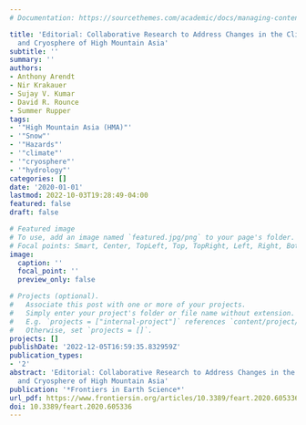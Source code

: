 ```yaml
---
# Documentation: https://sourcethemes.com/academic/docs/managing-content/

title: 'Editorial: Collaborative Research to Address Changes in the Climate, Hydrology
  and Cryosphere of High Mountain Asia'
subtitle: ''
summary: ''
authors:
- Anthony Arendt
- Nir Krakauer
- Sujay V. Kumar
- David R. Rounce
- Summer Rupper
tags:
- '"High Mountain Asia (HMA)"'
- '"Snow"'
- '"Hazards"'
- '"climate"'
- '"cryosphere"'
- '"hydrology"'
categories: []
date: '2020-01-01'
lastmod: 2022-10-03T19:28:49-04:00
featured: false
draft: false

# Featured image
# To use, add an image named `featured.jpg/png` to your page's folder.
# Focal points: Smart, Center, TopLeft, Top, TopRight, Left, Right, BottomLeft, Bottom, BottomRight.
image:
  caption: ''
  focal_point: ''
  preview_only: false

# Projects (optional).
#   Associate this post with one or more of your projects.
#   Simply enter your project's folder or file name without extension.
#   E.g. `projects = ["internal-project"]` references `content/project/deep-learning/index.md`.
#   Otherwise, set `projects = []`.
projects: []
publishDate: '2022-12-05T16:59:35.832959Z'
publication_types:
- '2'
abstract: 'Editorial: Collaborative Research to Address Changes in the Climate, Hydrology
  and Cryosphere of High Mountain Asia'
publication: '*Frontiers in Earth Science*'
url_pdf: https://www.frontiersin.org/articles/10.3389/feart.2020.605336/full
doi: 10.3389/feart.2020.605336
---
```

